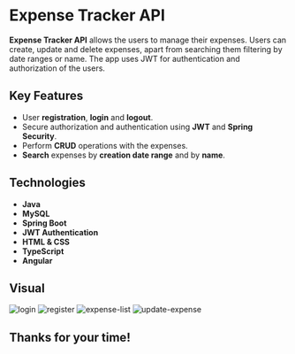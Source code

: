 # Expense Tracker API

**Expense Tracker API** allows the users to manage their expenses. Users can create, update and delete expenses, apart from searching them filtering by date ranges or name. The app uses JWT for authentication and authorization of the users.


## Key Features

- User **registration**, **login** and **logout**.
- Secure authorization and authentication using **JWT** and **Spring Security**.
- Perform **CRUD** operations with the expenses.
- **Search** expenses by **creation date range** and by **name**.

## Technologies

- **Java**
- **MySQL**
- **Spring Boot**
- **JWT Authentication**
- **HTML & CSS**
- **TypeScript**
- **Angular**

## Visual

![login](https://github.com/user-attachments/assets/1dad6ba5-ee46-4f46-aaf2-c7984eeb6b6f)
![register](https://github.com/user-attachments/assets/2333270a-34bc-4913-b085-9463cd59679d)
![expense-list](https://github.com/user-attachments/assets/ec366bc1-1993-4e08-ac6f-482f650c081b)
![update-expense](https://github.com/user-attachments/assets/99b17b8e-9fe8-44ef-850c-69cb98251aee)


## Thanks for your time!
